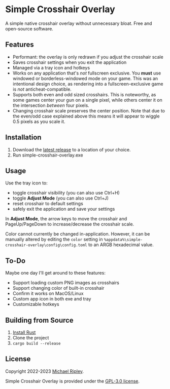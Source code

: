 # Simple Crosshair Overlay

A simple native crosshair overlay without unnecessary bloat. Free and open-source software.

## Features

- Performant: the overlay is only redrawn if you adjust the crosshair scale
- Saves crosshair settings when you exit the application
- Managed via a tray icon and hotkeys
- Works on any application that's *not* fullscreen exclusive. You **must** use windowed or borderless-windowed mode on your game. This was an intentional design choice, as rendering into a fullscreen-exclusive game is *not* anticheat-compatible.
- Supports both even and odd sized crosshairs. This is noteworthy, as some games center your gun on a single pixel, while others center it on the intersection *between* four pixels.
- Changing crosshair scale preserves the center position. Note that due to the even/odd case explained above this means it will appear to wiggle 0.5 pixels as you scale it.

## Installation

1. Download the [latest release](https://github.com/zkxs/simple-crosshair-overlay/releases/latest) to a location of your choice.
2. Run simple-crosshair-overlay.exe

## Usage

Use the tray icon to:

- toggle crosshair visibility (you can also use Ctrl+H)
- toggle **Adjust Mode** (you can also use Ctrl+J)
- reset crosshair to default settings
- safely exit the application and save your settings

In **Adjust Mode**, the arrow keys to move the crosshair and PageUp/PageDown to increase/decrease the crosshair scale.

Color cannot currently be changed in-application. However, it can be manually altered by editing the `color` setting in
`%appdata%\simple-crosshair-overlay\config\config.toml` to an ARGB hexadecimal value.

## To-Do

Maybe one day I'll get around to these features:

- Support loading custom PNG images as crosshairs
- Support changing color of built-in crosshair
- Confirm it works on MacOS/Linux
- Custom app icon in both exe and tray
- Customizable hotkeys

<!-- TODO: publish crate
## Installing from Source

1. [Install Rust](https://www.rust-lang.org/tools/install)
2. `cargo install simple-crosshair-overlay`
-->

## Building from Source

1. [Install Rust](https://www.rust-lang.org/tools/install)
2. Clone the project
3. `cargo build --release`

## License

Copyright 2022-2023 [Michael Ripley](https://github.com/zkxs).

Simple Crosshair Overlay is provided under the [GPL-3.0 license](LICENSE).
